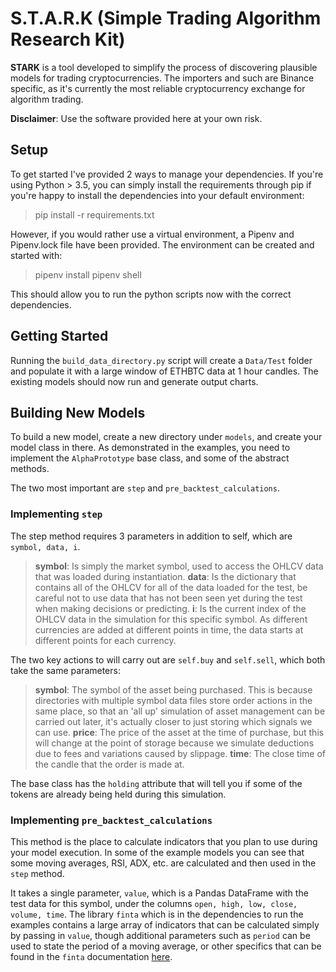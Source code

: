 # S.T.A.R.K (Simple Trading Algorithm Research Kit)

**STARK** is a tool developed to simplify the process of discovering plausible models for trading cryptocurrencies. The importers and such are Binance specific, as it's currently the most reliable cryptocurrency exchange for algorithm trading.

**Disclaimer**: Use the software provided here at your own risk.

## Setup
To get started I've provided 2 ways to manage your dependencies. If you're using Python > 3.5, you can simply install the requirements through pip if you're happy to install the dependencies into your default environment:
> pip install -r requirements.txt

However, if you would rather use a virtual environment, a Pipenv and Pipenv.lock file have been provided. The environment can be created and started with:
> pipenv install
> pipenv shell

This should allow you to run the python scripts now with the correct dependencies.

## Getting Started
Running the `build_data_directory.py` script will create a `Data/Test` folder and populate it with a large window of ETHBTC data at 1 hour candles. The existing models should now run and generate output charts.

## Building New Models
To build a new model, create a new directory under `models`, and create your model class in there. As demonstrated in the examples, you need to implement the `AlphaPrototype` base class, and some of the abstract methods.

The two most important are `step` and `pre_backtest_calculations`.

### Implementing `step`
The step method requires 3 parameters in addition to self, which are `symbol, data, i`.
> **symbol**: Is simply the market symbol, used to access the OHLCV data that was loaded during instantiation.
**data**: Is the dictionary that contains all of the OHLCV for all of the data loaded for the test, be careful not to use data that has not been seen yet during the test when making decisions or predicting.
**i**: Is the current index of the OHLCV data in the simulation for this specific symbol. As different currencies are added at different points in time, the data starts at different points for each currency.

The two key actions to will carry out are `self.buy` and `self.sell`, which both take the same parameters:
> **symbol**: The symbol of the asset being purchased. This is because directories with multiple symbol data files store order actions in the same place, so that an 'all up' simulation of asset management can be carried out later, it's actually closer to just storing which signals we can use.
> **price**: The price of the asset at the time of purchase, but this will change at the point of storage because we simulate deductions due to fees and variations caused by slippage.
> **time**: The close time of the candle that the order is made at.

The base class has the `holding` attribute that will tell you if some of the tokens are already being held during this simulation.

### Implementing `pre_backtest_calculations`
This method is the place to calculate indicators that you plan to use during your model execution. In some of the example models you can see that some moving averages, RSI, ADX, etc. are calculated and then used in the `step` method.

It takes a single parameter, `value`, which is a Pandas DataFrame with the test data for this symbol, under the columns `open, high, low, close, volume, time`. The library `finta` which is in the dependencies to run the examples contains a large array of indicators that can be calculated simply by passing in `value`, though additional parameters such as `period` can be used to state the period of a moving average, or other specifics that can be found in the `finta` documentation [here](https://github.com/peerchemist/finta).


